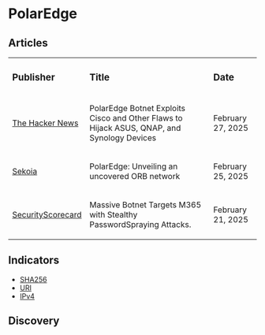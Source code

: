 # PolarEdge

## Articles
<table>
  <tr>
    <td>
      <h3>Publisher</h3>
    </td>
    <td>
      <h3>Title</h3>
    </td>
    <td>
      <h3>Date</h3>
    </td>
  </tr>
   <tr>
    <td>
      <a href="https://thehackernews.com/2025/02/polaredge-botnet-exploits-cisco-and.html">The Hacker News</a>
    </td>
    <td>
      <p>PolarEdge Botnet Exploits Cisco and Other Flaws to Hijack ASUS, QNAP, and Synology Devices</p>
    </td>
    <td>
      <p>February 27, 2025</p>
    </td>
  </tr>
  <tr>
    <td>
      <a href="https://blog.sekoia.io/polaredge-unveiling-an-uncovered-iot-botnet/">Sekoia</a>
    </td>
    <td>
      <p>PolarEdge: Unveiling an uncovered ORB network</p>
    </td>
    <td>
      <p>February 25, 2025</p>
    </td>
  </tr>
  <tr>
    <td>
      <a href="https://securityscorecard.com/wp-content/uploads/2025/02/MassiveBotnet-Report_022125_03.pdf">SecurityScorecard</a>
    </td>
    <td>
      <p>Massive Botnet Targets M365 with Stealthy PasswordSpraying Attacks.</p>
    </td>
    <td>
      <p>February 21, 2025</p>
    </td>
  </tr>
</table>


## Indicators
- <a href="https://github.com/PudgyDragon/IOCs/blob/main/All/PolarEdge/samples.sha256">SHA256</a>
- <a href="https://github.com/PudgyDragon/IOCs/blob/main/All/PolarEdge/uri.txt">URI</a>
- <a href="https://github.com/PudgyDragon/IOCs/blob/main/All/PolarEdge/IPv4.txt">IPv4</a>

## Discovery

